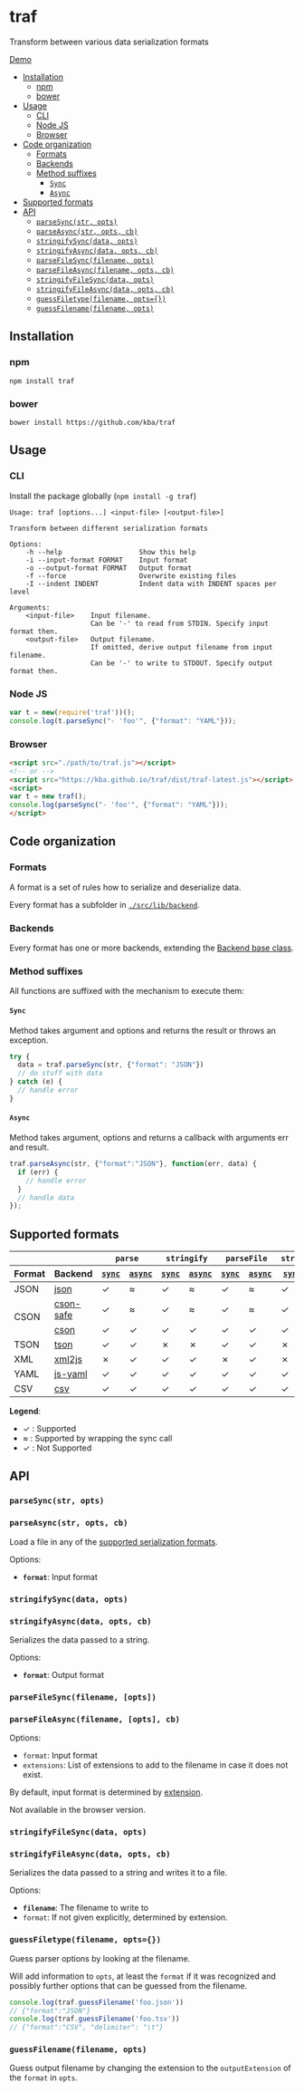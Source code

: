 # traf
Transform between various data serialization formats

[Demo](https://kba.github.io/traf/demo.html)

<!-- BEGIN-MARKDOWN-TOC -->
* [Installation](#installation)
	* [npm](#npm)
	* [bower](#bower)
* [Usage](#usage)
	* [CLI](#cli)
	* [Node JS](#node-js)
	* [Browser](#browser)
* [Code organization](#code-organization)
	* [Formats](#formats)
	* [Backends](#backends)
	* [Method suffixes](#method-suffixes)
		* [`Sync`](#sync)
		* [`Async`](#async)
* [Supported formats](#supported-formats)
* [API](#api)
	* [`parseSync(str, opts)`](#parsesyncstr-opts)
	* [`parseAsync(str, opts, cb)`](#parseasyncstr-opts-cb)
	* [`stringifySync(data, opts)`](#stringifysyncdata-opts)
	* [`stringifyAsync(data, opts, cb)`](#stringifyasyncdata-opts-cb)
	* [`parseFileSync(filename, opts)`](#parsefilesyncfilename-opts)
	* [`parseFileAsync(filename, opts, cb)`](#parsefileasyncfilename-opts-cb)
	* [`stringifyFileSync(data, opts)`](#stringifyfilesyncdata-opts)
	* [`stringifyFileAsync(data, opts, cb)`](#stringifyfileasyncdata-opts-cb)
	* [`guessFiletype(filename, opts={})`](#guessfiletypefilename-opts---)
	* [`guessFilename(filename, opts)`](#guessfilenamefilename-opts)

<!-- END-MARKDOWN-TOC -->

## Installation

### npm

```
npm install traf
```

### bower

```
bower install https://github.com/kba/traf
```

## Usage

### CLI

Install the package globally (`npm install -g traf`)

<!-- BEGIN-EVAL echo '```';coffee src/bin/cli.coffee;echo '```' -->
```
Usage: traf [options...] <input-file> [<output-file>]

Transform between different serialization formats

Options:
    -h --help                   Show this help
    -i --input-format FORMAT    Input format
    -o --output-format FORMAT   Output format
    -f --force                  Overwrite existing files
    -I --indent INDENT          Indent data with INDENT spaces per level

Arguments:
    <input-file>    Input filename.
                    Can be '-' to read from STDIN. Specify input format then.
    <output-file>   Output filename.
                    If omitted, derive output filename from input filename.
                    Can be '-' to write to STDOUT. Specify output format then.
```

<!-- END-EVAL -->


### Node JS

```js
var t = new(require('traf'))();
console.log(t.parseSync("- 'foo'", {"format": "YAML"}));
```

### Browser

```html
<script src="./path/to/traf.js"></script>
<!-- or -->
<script src="https://kba.github.io/traf/dist/traf-latest.js"></script>
<script>
var t = new traf();
console.log(parseSync("- 'foo'", {"format": "YAML"}));
</script>
```

## Code organization

### Formats

A format is a set of rules how to serialize and deserialize data.

Every format has a subfolder in [`./src/lib/backend`](./lib/backends).

### Backends

Every format has one or more backends, extending the [Backend base
class](./src/lib/backend/base_backend.coffee).

### Method suffixes

All functions are suffixed with the mechanism to execute them:

#### `Sync`

Method takes argument and options and returns the result or
throws an exception.

```js
try {
  data = traf.parseSync(str, {"format": "JSON"})
  // do stuff with data
} catch (e) {
  // handle error
}
```

#### `Async`

Method takes argument, options and returns a callback with arguments
err and result.

```js
traf.parseAsync(str, {"format":"JSON"}, function(err, data) {
  if (err) {
    // handle error
  }
  // handle data
});
```

## Supported formats

<!-- BEGIN-RENDER doc/format_matrix.pug -->
<table>
  <thead>
    <tr>
      <th colspan="2"></th>
      <th colspan="2"><code>parse</code></th>
      <th colspan="2"><code>stringify</code></th>
      <th colspan="2"><code>parseFile</code></th>
      <th colspan="2"><code>stringifyFile</code></th>
    </tr>
    <tr>
      <th>Format</th>
      <th>Backend</th>
      <th><a href="#parsesyncstr-opts"><code>sync</code></a></th>
      <th><a href="#parseasyncstr-opts-cb"><code>async</code></a></th>
      <th><a href="#stringifysyncdata-opts"><code>sync</code></a></th>
      <th><a href="#stringifyasyncdata-opts-cb"><code>async</code></a></th>
      <th><a href="#parsefilesyncfilename-opts"><code>sync</code></a></th>
      <th><a href="#parsefileasyncfilename-opts-cb"><code>async</code></a></th>
      <th><a href="#stringifyfilesyncdata-opts"><code>sync</code></a></th>
      <th><a href="#stringifyfileasyncdata-opts-cb"><code>async</code></a></th>
    </tr>
  </thead>
  <tbody>
    <tr>
      <td>JSON</td>
      <td><a href="./src/lib/backend/JSON/json.coffee">json</a></td>
      <td>✓
      </td>
      <td>≈
      </td>
      <td>✓
      </td>
      <td>≈
      </td>
      <td>✓
      </td>
      <td>≈
      </td>
      <td>✓
      </td>
      <td>≈
      </td>
    </tr>
    <tr>
      <td rowspan="2">CSON</td>
      <td><a href="./src/lib/backend/CSON/cson-safe.coffee">cson-safe</a></td>
      <td>✓
      </td>
      <td>≈
      </td>
      <td>✓
      </td>
      <td>≈
      </td>
      <td>✓
      </td>
      <td>≈
      </td>
      <td>✓
      </td>
      <td>≈
      </td>
    </tr>
    <tr>
      <td><a href="./src/lib/backend/CSON/cson.coffee">cson</a></td>
      <td>✓
      </td>
      <td>✓
      </td>
      <td>✓
      </td>
      <td>✓
      </td>
      <td>✓
      </td>
      <td>✓
      </td>
      <td>✓
      </td>
      <td>✓
      </td>
    </tr>
    <tr>
      <td>TSON</td>
      <td><a href="./src/lib/backend/TSON/tson.coffee">tson</a></td>
      <td>✓
      </td>
      <td>✓
      </td>
      <td>✗
      </td>
      <td>✗
      </td>
      <td>✓
      </td>
      <td>✓
      </td>
      <td>✗
      </td>
      <td>✗
      </td>
    </tr>
    <tr>
      <td>XML</td>
      <td><a href="./src/lib/backend/XML/xml2js.coffee">xml2js</a></td>
      <td>✗
      </td>
      <td>✓
      </td>
      <td>✓
      </td>
      <td>✓
      </td>
      <td>✗
      </td>
      <td>✓
      </td>
      <td>✗
      </td>
      <td>✓
      </td>
    </tr>
    <tr>
      <td>YAML</td>
      <td><a href="./src/lib/backend/YAML/js-yaml.coffee">js-yaml</a></td>
      <td>✓
      </td>
      <td>✓
      </td>
      <td>✓
      </td>
      <td>✓
      </td>
      <td>✓
      </td>
      <td>✓
      </td>
      <td>✓
      </td>
      <td>✓
      </td>
    </tr>
    <tr>
      <td>CSV</td>
      <td><a href="./src/lib/backend/CSV/csv.coffee">csv</a></td>
      <td>✓
      </td>
      <td>✓
      </td>
      <td>✓
      </td>
      <td>✓
      </td>
      <td>✓
      </td>
      <td>✓
      </td>
      <td>✓
      </td>
      <td>✓
      </td>
    </tr>
  </tbody>
</table>
<p><strong>Legend</strong>:
  <ul class="inline">
    <li>✓ : Supported
    </li>
    <li>≈ : Supported by wrapping the sync call
    </li>
    <li>✓ : Not Supported
    </li>
  </ul>
</p>

<!-- END-RENDER -->

## API

### `parseSync(str, opts)`
### `parseAsync(str, opts, cb)`

Load a file in any of the [supported serialization
formats](#supported-formats).

Options:

* **`format`**: Input format

### `stringifySync(data, opts)`
### `stringifyAsync(data, opts, cb)`

Serializes the data passed to a string.

Options:

* **`format`**: Output format

### `parseFileSync(filename, [opts])`
### `parseFileAsync(filename, [opts], cb)`

Options:

* `format`: Input format
* `extensions`: List of extensions to add to the filename in case it does not exist.

By default, input format is determined by [extension](#extension-map).

Not available in the browser version.

### `stringifyFileSync(data, opts)`
### `stringifyFileAsync(data, opts, cb)`

Serializes the data passed to a string and writes it to a file.

Options:

* **`filename`**: The filename to write to
* `format`: If not given explicitly, determined by extension.

### `guessFiletype(filename, opts={})`

Guess parser options by looking at the filename.

Will add information to `opts`, at least the `format` if it was
recognized and possibly further options that can be guessed from
the filename.

```js
console.log(traf.guessFilename('foo.json'))
// {"format":"JSON"}
console.log(traf.guessFilename('foo.tsv'))
// {"format":"CSV", "delimiter": "\t"}
```

### `guessFilename(filename, opts)`

Guess output filename by changing the extension to the
`outputExtension` of the `format` in `opts`.

